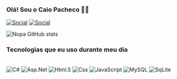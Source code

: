 ### Olá! Sou o Caio Pacheco 🤙🏻
[![Social](https://img.shields.io/badge/Instagram-E4405F?style=for-the-badge&logo=instagram&logoColor=white)](https://www.instagram.com/caio.nopa/)
[![Social](https://img.shields.io/badge/LinkedIn-0077B5?style=for-the-badge&logo=linkedin&logoColor=white)]((https://www.linkedin.com/in/caionopa/))

![Nopa GitHub stats](https://github-readme-stats.vercel.app/api?username=CaioNopa&show_icons=true&theme=transparent)

### Tecnologias que eu uso durante meu dia
<div style = "display: inline_block"><br/>
  <img align="center" alt="C#" src = "https://img.shields.io/badge/C%23-239120?style=for-the-badge&logo=c-sharp&logoColor=white" />
    <img align="center" alt="Asp.Net" src = "https://img.shields.io/badge/.NET-5C2D91?style=for-the-badge&logo=.net&logoColor=white" />
    <img align="center" alt="Html.5" src = "https://img.shields.io/badge/HTML5-E34F26?style=for-the-badge&logo=html5&logoColor=white" />
      <img align="center" alt="Css" src = "https://img.shields.io/badge/CSS-239120?&style=for-the-badge&logo=css3&logoColor=white" />
          <img align="center" alt="JavaScript" src = "https://img.shields.io/badge/JavaScript-F7DF1E?style=for-the-badge&logo=javascript&logoColor=black" />
           <img align="center" alt="MySQL" src = "https://img.shields.io/badge/MySQL-00000F?style=for-the-badge&logo=mysql&logoColor=white" />
            <img align="center" alt="SqLite" src = "https://img.shields.io/badge/SQLite-07405E?style=for-the-badge&logo=sqlite&logoColor=white" />

  

</div>





